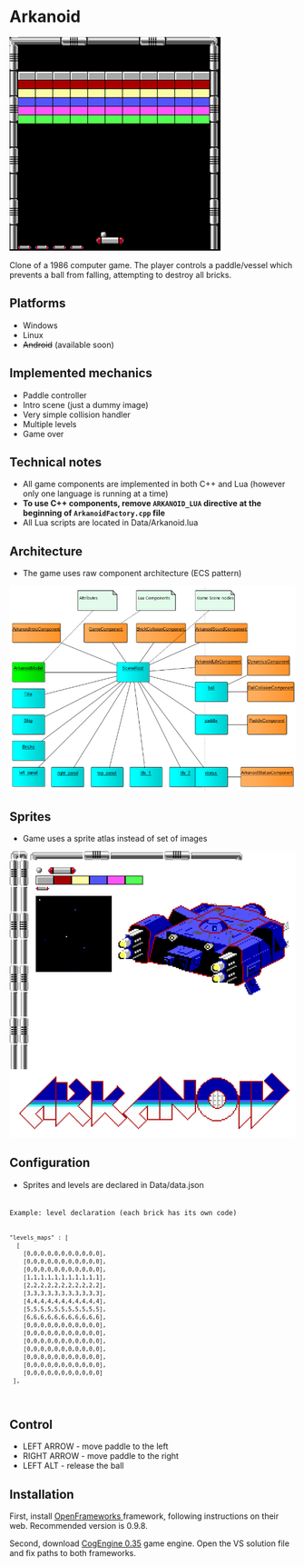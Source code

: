 Arkanoid
===================
![logo](Data/screenshot.png)

Clone of a 1986 computer game. The player controls a paddle/vessel which prevents a ball from falling, attempting to destroy all bricks.

## Platforms
* Windows
* Linux
* <del>Android</del> (available soon)

## Implemented mechanics
* Paddle controller
* Intro scene (just a dummy image)
* Very simple collision handler
* Multiple levels
* Game over

## Technical notes
* All game components are implemented in both C++ and Lua (however only one language is running at a time)
* **To use C++ components, remove <code>ARKANOID_LUA</code> directive at the beginning of <code>ArkanoidFactory.cpp</code> file**
* All Lua scripts are located in Data/Arkanoid.lua

## Architecture
* The game uses raw component architecture (ECS pattern)

![architecture](Data/architecture.png)

## Sprites
* Game uses a sprite atlas instead of set of images

![sprites](Data/sprites.png)

## Configuration
* Sprites and levels are declared in Data/data.json

<code>
Example: level declaration (each brick has its own code)

	"levels_maps" : [
	  [
		[0,0,0,0,0,0,0,0,0,0,0],
		[0,0,0,0,0,0,0,0,0,0,0],
		[0,0,0,0,0,0,0,0,0,0,0],
		[1,1,1,1,1,1,1,1,1,1,1],
		[2,2,2,2,2,2,2,2,2,2,2],
		[3,3,3,3,3,3,3,3,3,3,3],
		[4,4,4,4,4,4,4,4,4,4,4],
		[5,5,5,5,5,5,5,5,5,5,5],
		[6,6,6,6,6,6,6,6,6,6,6],
		[0,0,0,0,0,0,0,0,0,0,0],
		[0,0,0,0,0,0,0,0,0,0,0],
		[0,0,0,0,0,0,0,0,0,0,0],
		[0,0,0,0,0,0,0,0,0,0,0],
		[0,0,0,0,0,0,0,0,0,0,0],
		[0,0,0,0,0,0,0,0,0,0,0],
		[0,0,0,0,0,0,0,0,0,0,0]
     ],

</code>

## Control
* LEFT ARROW - move paddle to the left
* RIGHT ARROW - move paddle to the right
* LEFT ALT - release the ball

## Installation

First, install <a href="https://openframeworks.cc/" target="_blank">OpenFrameworks </a> framework, following instructions on their web. Recommended version is 0.9.8.

Second, download <a href="https://github.com/dodoknight/CogEngine/releases/tag/0.35" target="_blank">CogEngine 0.35</a> game engine. Open the VS solution file and fix paths to both frameworks.
